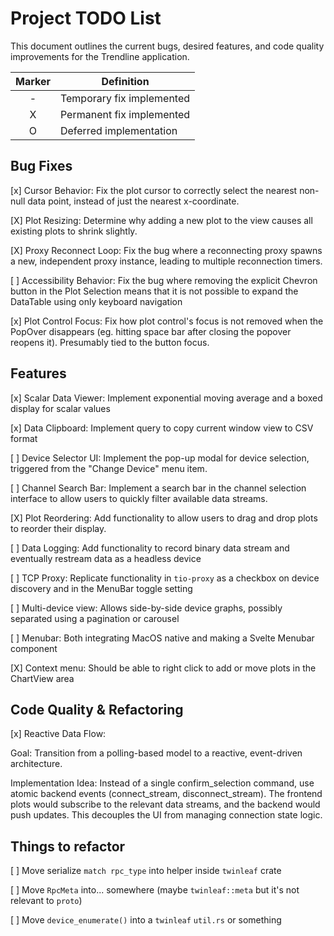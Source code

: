 # Project TODO List
This document outlines the current bugs, desired features, and code quality improvements for the Trendline application.


| Marker | Definition                |
|:------:|---------------------------|
|    -   | Temporary fix implemented |
|    X   | Permanent fix implemented |
|    O   | Deferred implementation   |


## Bug Fixes

[x] Cursor Behavior: Fix the plot cursor to correctly select the nearest non-null data point, instead of just the nearest x-coordinate.

[X] Plot Resizing: Determine why adding a new plot to the view causes all existing plots to shrink slightly.

[X] Proxy Reconnect Loop: Fix the bug where a reconnecting proxy spawns a new, independent proxy instance, leading to multiple reconnection timers.

[ ] Accessibility Behavior: Fix the bug where removing the explicit Chevron button in the Plot Selection means that it is not possible to expand the DataTable using only keyboard navigation

[x] Plot Control Focus: Fix how plot control's focus is not removed when the PopOver disappears (eg. hitting space bar after closing the popover reopens it). Presumably tied to the button focus.

## Features

[x] Scalar Data Viewer: Implement exponential moving average and a boxed display for scalar values

[x] Data Clipboard: Implement query to copy current window view to CSV format

[ ] Device Selector UI: Implement the pop-up modal for device selection, triggered from the "Change Device" menu item.

[ ] Channel Search Bar: Implement a search bar in the channel selection interface to allow users to quickly filter available data streams.

[X] Plot Reordering: Add functionality to allow users to drag and drop plots to reorder their display.

[ ] Data Logging: Add functionality to record binary data stream and eventually restream data as a headless device

[ ] TCP Proxy: Replicate functionality in `tio-proxy` as a checkbox on device discovery and in the MenuBar toggle setting

[ ] Multi-device view: Allows side-by-side device graphs, possibly separated using a pagination or carousel

[ ] Menubar: Both integrating MacOS native and making a Svelte Menubar component

[X] Context menu: Should be able to right click to add or move plots in the ChartView area

## Code Quality & Refactoring

[x] Reactive Data Flow:

Goal: Transition from a polling-based model to a reactive, event-driven architecture.

Implementation Idea: Instead of a single confirm_selection command, use atomic backend events (connect_stream, disconnect_stream). The frontend plots would subscribe to the relevant data streams, and the backend would push updates. This decouples the UI from managing connection state logic.

## Things to refactor

[ ] Move serialize `match rpc_type` into helper inside `twinleaf` crate

[ ] Move `RpcMeta` into... somewhere (maybe `twinleaf::meta` but it's not relevant to `proto`)

[ ] Move `device_enumerate()` into a `twinleaf` `util.rs` or something
